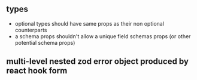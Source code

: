 ## types

- optional types should have same props as their non optional counterparts
- a schema props shouldn't allow a unique field schemas props (or other potential schema props)

## multi-level nested zod error object produced by react hook form
